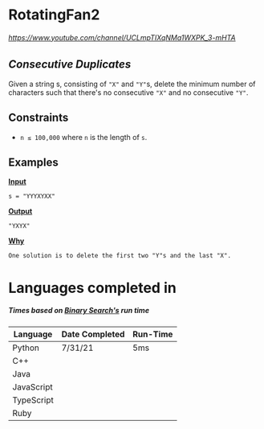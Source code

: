 # RotatingFan2
###### https://www.youtube.com/channel/UCLmpTIXqNMa1WXPK_3-mHTA
## _Consecutive Duplicates_

Given a string s, consisting of `"X"` and `"Y"`s, delete the minimum number of characters such that there's no consecutive `"X"` and no consecutive `"Y"`.

## Constraints
- `n ≤ 100,000` where `n` is the length of `s`.

## Examples
**<u>Input</u>**

``s = "YYYXYXX"``

**<u>Output</u>**

`"YXYX"`

**<u>Why</u>**

`One solution is to delete the first two "Y"s and the last "X".`

# Languages completed in
##### Times based on  [Binary Search's](https://binarysearch.com/problems/Consecutive-Duplicates) run time
| Language   | Date Completed | Run-Time |
|------------|----------------|----------|
| Python     | 7/31/21        | 5ms      |
| C++        |                |          |
| Java       |                |          |
| JavaScript |                |          |
| TypeScript |                |          |
| Ruby       |                |          |
